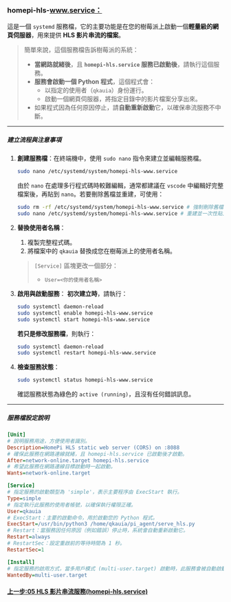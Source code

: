 <!-- markdownlint-disable -->

### homepi-hls-www.service：

這是一個 `systemd` 服務檔，它的主要功能是在您的樹莓派上啟動一個**輕量級的網頁伺服器**，用來提供 **HLS 影片串流的檔案**。

> 簡單來說，這個服務檔告訴樹莓派的系統：
>
> - **當網路就緒後**，且 **`homepi-hls.service` 服務已啟動後**，請執行這個服務。
> - **服務會啟動一個 Python 程式**，這個程式會：
>   - 以指定的使用者（`qkauia`）身份運行。
>   - 啟動一個網頁伺服器，將指定目錄中的影片檔案分享出來。
> - 如果程式因為任何原因停止，請**自動重新啟動**它，以確保串流服務不中斷。

---

##### 建立流程與注意事項

1.  **創建服務檔**：在終端機中，使用 `sudo nano` 指令來建立並編輯服務檔。

    ```bash
    sudo nano /etc/systemd/system/homepi-hls-www.service
    ```

    由於 `nano` 在處理多行程式碼時較難編輯，通常都建議在 `vscode` 中編輯好完整檔案後，再貼到 `nano`。若要刪除舊檔並重建，可使用：

    ```bash
    sudo rm -rf /etc/systemd/system/homepi-hls-www.service # 強制刪除舊檔
    sudo nano /etc/systemd/system/homepi-hls-www.service # 重建並一次性貼上
    ```

2.  **替換使用者名稱**：

    1. 複製完整程式碼。
    2. 將檔案中的 `qkauia` 替換成您在樹莓派上的使用者名稱。

    > `[Service]` 區塊更改一個部分：
    >
    > - `User=<你的使用者名稱>`

3.  **啟用與啟動服務**：
    **初次建立時**，請執行：

    ```bash
    sudo systemctl daemon-reload
    sudo systemctl enable homepi-hls-www.service
    sudo systemctl start homepi-hls-www.service
    ```

    **若只是修改服務檔**，則執行：

    ```bash
    sudo systemctl daemon-reload
    sudo systemctl restart homepi-hls-www.service
    ```

4.  **檢查服務狀態**：
    ```bash
    sudo systemctl status homepi-hls-www.service
    ```
    確認服務狀態為綠色的 `active (running)`，且沒有任何錯誤訊息。

---

##### 服務檔設定說明

```ini
[Unit]
# 說明服務用途，方便使用者識別。
Description=HomePi HLS static web server (CORS) on :8088
# 確保此服務在網路連線就緒，且 homepi-hls.service 已啟動後才啟動。
After=network-online.target homepi-hls.service
# 希望此服務在網路連線目標啟動時一起啟動。
Wants=network-online.target

[Service]
# 指定服務的啟動類型為 'simple'，表示主要程序由 ExecStart 執行。
Type=simple
# 指定執行此服務的使用者帳號，以確保執行權限正確。
User=qkauia
# ExecStart：主要的啟動命令，用於啟動您的 Python 程式。
ExecStart=/usr/bin/python3 /home/qkauia/pi_agent/serve_hls.py
# Restart：當服務因任何原因（例如錯誤）停止時，系統會自動重新啟動它。
Restart=always
# RestartSec：設定重啟前的等待時間為 1 秒。
RestartSec=1

[Install]
# 指定服務的啟用方式，當多用戶模式 (multi-user.target) 啟動時，此服務會被自動啟動。
WantedBy=multi-user.target
```

#### [上一步:05 HLS 影片串流服務(homepi-hls.service)](<05HLS影片串流服務(homepi-hls.service).md>)

